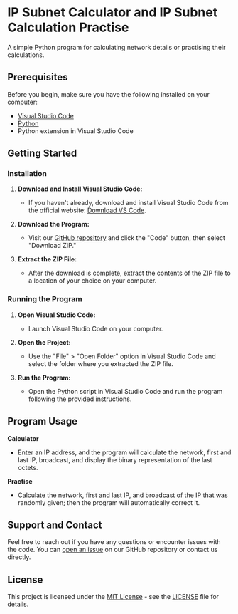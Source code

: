 # IP Subnet Calculator and IP Subnet Calculation Practise

A simple Python program for calculating network details or practising their calculations.

## Prerequisites

Before you begin, make sure you have the following installed on your computer:

- [Visual Studio Code](https://code.visualstudio.com/download)
- [Python](https://www.python.org)
- Python extension in Visual Studio Code

## Getting Started

### Installation

1. **Download and Install Visual Studio Code:**
   - If you haven't already, download and install Visual Studio Code from the official website: [Download VS Code](https://code.visualstudio.com/download).

2. **Download the Program:**
   - Visit our [GitHub repository](https://github.com/WattoX00/Ip) and click the "Code" button, then select "Download ZIP."

3. **Extract the ZIP File:**
   - After the download is complete, extract the contents of the ZIP file to a location of your choice on your computer.

### Running the Program

1. **Open Visual Studio Code:**
   - Launch Visual Studio Code on your computer.

2. **Open the Project:**
   - Use the "File" > "Open Folder" option in Visual Studio Code and select the folder where you extracted the ZIP file.

3. **Run the Program:**
   - Open the Python script in Visual Studio Code and run the program following the provided instructions.

## Program Usage

**Calculator**

- Enter an IP address, and the program will calculate the network, first and last IP, broadcast, and display the binary representation of the last octets.

**Practise**

- Calculate the network, first and last IP, and broadcast of the IP that was randomly given; then the program will automatically correct it.

## Support and Contact

Feel free to reach out if you have any questions or encounter issues with the code. You can [open an issue](https://github.com/WattoX00/Ip) on our GitHub repository or contact us directly.

## License

This project is licensed under the [MIT License](LICENSE) - see the [LICENSE](LICENSE) file for details.
